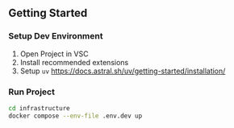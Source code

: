 ## Getting Started

### Setup Dev Environment

1. Open Project in VSC
3. Install recommended extensions
4. Setup `uv` https://docs.astral.sh/uv/getting-started/installation/

### Run Project

```bash
cd infrastructure
docker compose --env-file .env.dev up
```
